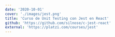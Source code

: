 ```yaml
---
date: '2020-10-01'
cover: './images/jest.png'
title: 'Curso de Unit Testing con Jest en React'
github: 'https://github.com/silnose/c-jest-react'
external: 'https://platzi.com/courses/jest'
---
```

